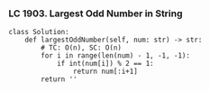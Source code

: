 ### LC 1903. Largest Odd Number in String
```
class Solution:
    def largestOddNumber(self, num: str) -> str:
        # TC: O(n), SC: O(n)
        for i in range(len(num) - 1, -1, -1):
            if int(num[i]) % 2 == 1:
                return num[:i+1]
        return ''
```